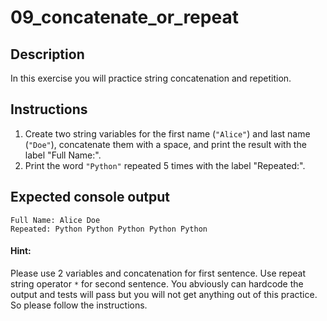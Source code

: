 # 09_concatenate_or_repeat

## Description
In this exercise you will practice string concatenation and repetition.

## Instructions
1. Create two string variables for the first name (`"Alice"`) and last name (`"Doe"`), concatenate them with a space, and print the result with the label "Full Name:".  
2. Print the word `"Python"` repeated 5 times with the label "Repeated:".

## Expected console output
```text
Full Name: Alice Doe  
Repeated: Python Python Python Python Python
```

#### Hint:
Please use 2 variables and concatenation for first sentence. 
Use repeat string operator `*` for second sentence.
You abviously can hardcode the output and tests will pass but you will not get anything out of this practice. So please follow the instructions.
